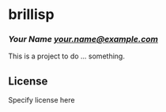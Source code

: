 # brillisp
### _Your Name <your.name@example.com>_

This is a project to do ... something.

## License

Specify license here

